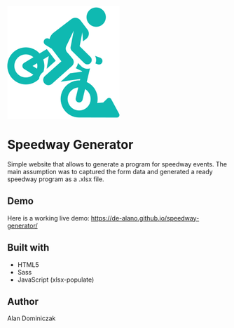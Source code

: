 ![Speedway Generator Logo](https://github.com/de-alano/speedway-generator/blob/master/dist/images/favicon.png)

# Speedway Generator

Simple website that allows to generate a program for speedway events. 
The main assumption was to captured the form data and generated a ready speedway program as a .xlsx file.

## Demo
Here is a working live demo: https://de-alano.github.io/speedway-generator/

## Built with
- HTML5
- Sass
- JavaScript (xlsx-populate)

## Author
Alan Dominiczak
